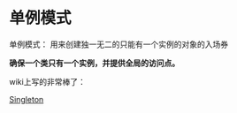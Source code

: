 # 单例模式

单例模式： 用来创建独一无二的只能有一个实例的对象的入场券  

**确保一个类只有一个实例，并提供全局的访问点。**  

wiki上写的非常棒了：  

[Singleton](https://en.wikipedia.org/wiki/Singleton_pattern)
